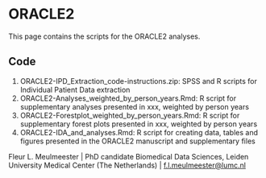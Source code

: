 # ORACLE2
This page contains the scripts for the ORACLE2 analyses.

## Code
1. ORACLE2-IPD_Extraction_code-instructions.zip: SPSS and R scripts for Individual Patient Data extraction
2. ORACLE2-Analyses_weighted_by_person_years.Rmd: R script for supplementary analyses presented in xxx, weighted by person years
3. ORACLE2-Forestplot_weighted_by_person_years.Rmd: R script for supplementary forest plots presented in xxx, weighted by person years
4. ORACLE2-IDA_and_analyses.Rmd: R script for creating data, tables and figures presented in the ORACLE2 manuscript and supplementary files

Fleur L. Meulmeester | PhD candidate Biomedical Data Sciences, Leiden University Medical Center (The Netherlands) | f.l.meulmeester@lumc.nl

